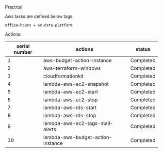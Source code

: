 Practical 

Aws tasks are defined below tags

    office-hours = ec-data-platform

Actions:

| serial number | actions | status |
| --------------- | --------------- | --------------- |
| 1 | aws-budget-action-instance | Completed |
| 2 | aws-terraform-windows | Completed | 
| 3 | cloudformationkit | Completed |
| 4 | lambda-aws-ec2-snapshot | Completed |
| 5 | lambda-aws-ec2-start | Completed |
| 6 | lambda-aws-ec2-stop | Completed |
| 7 | lambda-aws-rds-start | Completed |
| 8 | lambda-aws-rds-stop | Completed |
| 9 | lambda-aws-ec2-tags-mail-alerts | Completed |
| 10 | lambda-aws-budget-action-instance | Completed |


